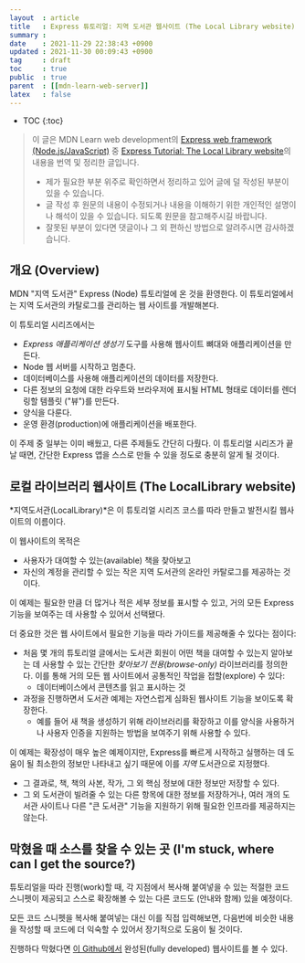 ```yaml
---
layout  : article
title   : Express 튜토리얼: 지역 도서관 웹사이트 (The Local Library website)
summary : 
date    : 2021-11-29 22:38:43 +0900
updated : 2021-11-30 00:09:43 +0900
tag     : draft
toc     : true
public  : true
parent  : [[mdn-learn-web-server]]
latex   : false
---
```

* TOC
{:toc}

> 이 글은 MDN Learn web development의 [Express web framework (Node.js/JavaScript)](https://developer.mozilla.org/en-US/docs/Learn/Server-side/Express_Nodejs) 중 [Express Tutorial: The Local Library website](https://developer.mozilla.org/en-US/docs/Learn/Server-side/Express_Nodejs/Tutorial_local_library_website)의 내용을 번역 및 정리한 글입니다.
>
> * 제가 필요한 부분 위주로 확인하면서 정리하고 있어 글에 덜 작성된 부분이 있을 수 있습니다.
> * 글 작성 후 원문의 내용이 수정되거나 내용을 이해하기 위한 개인적인 설명이나 해석이 있을 수 있습니다. 되도록 원문을 참고해주시길 바랍니다.
> * 잘못된 부분이 있다면 댓글이나 그 외 편하신 방법으로 알려주시면 감사하겠습니다.

## 개요 (Overview)

MDN "지역 도서관" Express (Node) 튜토리얼에 온 것을 환영한다. 이 튜토리얼에서는 지역 도서관의 카탈로그를 관리하는 웹 사이트를 개발해본다.

이 튜토리얼 시리즈에서는

* *Express 애플리케이션 생성기* 도구를 사용해 웹사이트 뼈대와 애플리케이션을 만든다.
* Node 웹 서버를 시작하고 멈춘다.
* 데이터베이스를 사용해 애플리케이션의 데이터를 저장한다.
* 다른 정보의 요청에 대한 라우트와 브라우저에 표시될 HTML 형태로 데이터를 렌더링할 템플릿 ("뷰")를 만든다.
* 양식을 다룬다.
* 운영 환경(production)에 애플리케이션을 배포한다.

이 주제 중 일부는 이미 배웠고, 다른 주제들도 간단히 다뤘다. 이 튜토리얼 시리즈가 끝날 때면, 간단한 Express 앱을 스스로 만들 수 있을 정도로 충분히 알게 될 것이다.

## 로컬 라이브러리 웹사이트 (The LocalLibrary website)

*지역도서관(LocalLibrary)*은 이 튜토리얼 시리즈 코스를 따라 만들고 발전시킬 웹사이트의 이름이다.

이 웹사이트의 목적은

* 사용자가 대여할 수 있는(available) 책을 찾아보고
* 자신의 계정을 관리할 수 있는 작은 지역 도서관의 온라인 카탈로그를 제공하는 것이다.

이 예제는 필요한 만큼 더 많거나 적은 세부 정보를 표시할 수 있고, 거의 모든 Express 기능을 보여주는 데 사용할 수 있어서 선택됐다.

더 중요한 것은 웹 사이트에서 필요한 기능을 따라 가이드를 제공해줄 수 있다는 점이다:

* 처음 몇 개의 튜토리얼 글에서는 도서관 회원이 어떤 책을 대여할 수 있는지 알아보는 데 사용할 수 있는 간단한 *찾아보기 전용(browse-only)* 라이브러리를 정의한다. 이를 통해 거의 모든 웹 사이트에서 공통적인 작업을 접할(explore) 수 있다:
    * 데이터베이스에서 콘텐츠를 읽고 표시하는 것
* 과정을 진행하면서 도서관 예제는 자연스럽게 심화된 웹사이트 기능을 보이도록 확장한다.
    * 예를 들어 새 책을 생성하기 위해 라이브러리를 확장하고 이를 양식을 사용하거나 사용자 인증을 지원하는 방법을 보여주기 위해 사용할 수 있다.

이 예제는 확장성이 매우 높은 예제이지만, Express를 빠르게 시작하고 실행하는 데 도움이 될 최소한의 정보만 나타내고 싶기 때문에 이를 *지역* 도서관으로 지정했다.

* 그 결과로, 책, 책의 사본, 작가, 그 외 핵심 정보에 대한 정보만 저장할 수 있다.
* 그 외 도서관이 빌려줄 수 있는 다른 항목에 대한 정보를 저장하거나, 여러 개의 도서관 사이트나 다른 "큰 도서관" 기능을 지원하기 위해 필요한 인프라를 제공하지는 않는다.

## 막혔을 때 소스를 찾을 수 있는 곳 (I'm stuck, where can I get the source?)

튜토리얼을 따라 진행(work)할 때, 각 지점에서 복사해 붙여넣을 수 있는 적절한 코드 스니펫이 제공되고 스스로 확장해볼 수 있는 다른 코드도 (안내와 함께) 있을 예정이다.

모든 코드 스니펫을 복사해 붙여넣는 대신 이를 직접 입력해보면, 다음번에 비슷한 내용을 작성할 때 코드에 더 익숙할 수 있어서 장기적으로 도움이 될 것이다.

진행하다 막혔다면 [이 Github에서](https://github.com/mdn/express-locallibrary-tutorial) 완성된(fully developed) 웹사이트를 볼 수 있다.
